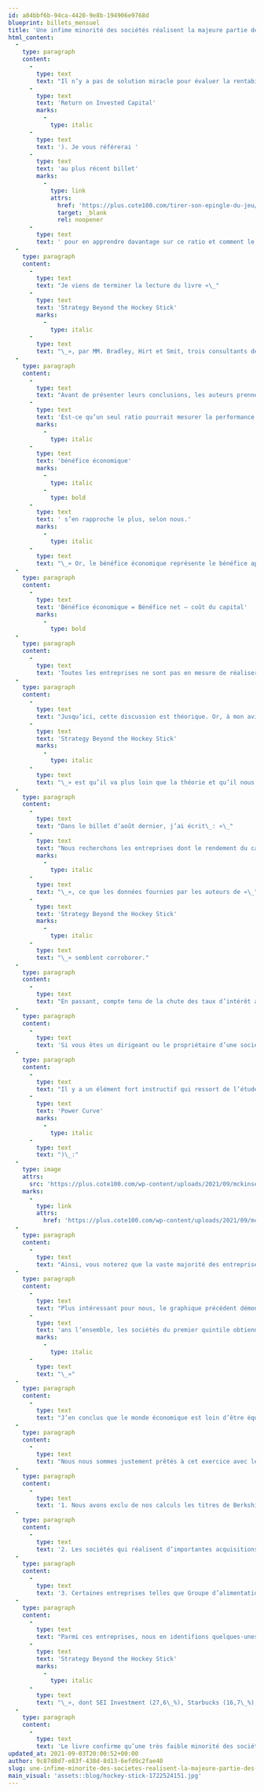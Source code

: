 ```yaml
---
id: a84bbf6b-94ca-4420-9e8b-194906e9768d
blueprint: billets_mensuel
title: 'Une infime minorité des sociétés réalisent la majeure partie des bénéfices économiques'
html_content:
  -
    type: paragraph
    content:
      -
        type: text
        text: "Il n’y a pas de solution miracle pour évaluer la rentabilité d’une entreprise. Mais s’il y a un ratio qui se rapproche de la perfection, c’est celui qu’on appelle le «\_rendement du capital moyen\_» ou le ROIC ("
      -
        type: text
        text: 'Return on Invested Capital'
        marks:
          -
            type: italic
      -
        type: text
        text: '). Je vous référerai '
      -
        type: text
        text: 'au plus récent billet'
        marks:
          -
            type: link
            attrs:
              href: 'https://plus.cote100.com/tirer-son-epingle-du-jeu/'
              target: _blank
              rel: noopener
      -
        type: text
        text: ' pour en apprendre davantage sur ce ratio et comment le calculer.'
  -
    type: paragraph
    content:
      -
        type: text
        text: "Je viens de terminer la lecture du livre «\_"
      -
        type: text
        text: 'Strategy Beyond the Hockey Stick'
        marks:
          -
            type: italic
      -
        type: text
        text: "\_», par MM. Bradley, Hirt et Smit, trois consultants de la firme McKinsey Strategy Practice. Ce que j’ai particulièrement apprécié du livre est qu’il présente un cadre global permettant aux dirigeants d’entreprises de comparer la performance de leur entreprise à celle des autres. En effet, comme le soulignent les auteurs, une des erreurs les plus répandues des conseils d’administration et des dirigeants d’entreprises, surtout les sociétés privées de moindre taille, est d’évaluer leur performance en vase clos. Ils se comparent rarement, sinon jamais, aux autres sociétés de leur secteur et encore moins à l’ensemble des sociétés. Dans un tel cas, comment savoir où son entreprise se situe en termes de rentabilité par rapport à ses pairs et à l’ensemble des sociétés?"
  -
    type: paragraph
    content:
      -
        type: text
        text: "Avant de présenter leurs conclusions, les auteurs prennent le temps d’expliquer pourquoi le ROIC est selon eux la meilleure manière de mesurer la rentabilité d’une entreprise\_: «\_"
      -
        type: text
        text: 'Est-ce qu’un seul ratio pourrait mesurer la performance d’une entreprise? Probablement pas, mais le '
        marks:
          -
            type: italic
      -
        type: text
        text: 'bénéfice économique'
        marks:
          -
            type: italic
          -
            type: bold
      -
        type: text
        text: ' s’en rapproche le plus, selon nous.'
        marks:
          -
            type: italic
      -
        type: text
        text: "\_» Or, le bénéfice économique représente le bénéfice après que le coût du capital ait été soustrait du bénéfice d’une entreprise. En termes simples, une entreprise qui obtient un bénéfice économique positif a réussi à enregistrer un rendement de son capital total (ROIC) supérieur à son coût de capital\_:"
  -
    type: paragraph
    content:
      -
        type: text
        text: 'Bénéfice économique = Bénéfice net – coût du capital'
        marks:
          -
            type: bold
  -
    type: paragraph
    content:
      -
        type: text
        text: 'Toutes les entreprises ne sont pas en mesure de réaliser un bénéfice économique – loin de là! Les forces de la concurrence exercent une pression inexorable sur les entreprises qui dégagent de tels bénéfices excédentaires, ce qui pousse la vaste majorité des entreprises vers un bénéfice économique nul (ROIC = coût du capital). Rares sont donc les sociétés qui dégagent un bénéfice économique positif année après année et encore plus rares sont celles qui réussissent à obtenir un ROIC sensiblement plus élevé que leur coût de capital à long terme.'
  -
    type: paragraph
    content:
      -
        type: text
        text: "Jusqu’ici, cette discussion est théorique. Or, à mon avis, le plus grand intérêt du livre «\_"
      -
        type: text
        text: 'Strategy Beyond the Hockey Stick'
        marks:
          -
            type: italic
      -
        type: text
        text: "\_» est qu’il va plus loin que la théorie et qu’il nous présente un cadre empirique. Les auteurs se sont servis d’une base de données de McKinsey englobant 2\_393 des plus grandes sociétés à travers le monde pour la période de cinq ans de 2010 à 2014. Pour cette période, la société moyenne de ce groupe a enregistré un bénéfice de 921\_M$ US. Pour l’ensemble des entreprises, le capital total investi moyen était de 9,3\_G$, ce qui se traduit par un ROIC de quelque 9,9\_%. Or, les auteurs calculent que le coût total du capital de ces entreprises était de 8,0\_%, en moyenne. C’est donc dire que l’ensemble du groupe a réussi à dégager un bénéfice économique de quelque 180\_M$ ou un ROIC supérieur au coût de capital de 1,9\_%."
  -
    type: paragraph
    content:
      -
        type: text
        text: "Dans le billet d’août dernier, j’ai écrit\_: «\_"
      -
        type: text
        text: "Nous recherchons les entreprises dont le rendement du capital est supérieur à 10\_% depuis plusieurs années. Idéalement, ce rendement excédera 15\_%, ce qui place une entreprise parmi les plus rentables et efficaces de toutes les entreprises"
        marks:
          -
            type: italic
      -
        type: text
        text: "\_», ce que les données fournies par les auteurs de «\_"
      -
        type: text
        text: 'Strategy Beyond the Hockey Stick'
        marks:
          -
            type: italic
      -
        type: text
        text: "\_» semblent corroborer."
  -
    type: paragraph
    content:
      -
        type: text
        text: "En passant, compte tenu de la chute des taux d’intérêt au cours des dernières années, je crois que le coût du capital de 8,0\_% calculé par les auteurs pour la période de 2010 à 2014 serait quelque peu inférieur aujourd’hui (7,0\_%?)."
  -
    type: paragraph
    content:
      -
        type: text
        text: 'Si vous êtes un dirigeant ou le propriétaire d’une société, où votre société se situe-t-elle? Si vous êtes un investisseur, où se retrouvent vos sociétés en portefeuille?'
  -
    type: paragraph
    content:
      -
        type: text
        text: "Il y a un élément fort instructif qui ressort de l’étude présentée par les auteurs. La distribution des sociétés étudiées par les auteurs sur la base du ROIC est ce qu’on appelle une «\_courbe de puissance\_» ("
      -
        type: text
        text: 'Power Curve'
        marks:
          -
            type: italic
      -
        type: text
        text: ")\_:"
  -
    type: image
    attrs:
      src: 'https://plus.cote100.com/wp-content/uploads/2021/09/mckinsey.png'
    marks:
      -
        type: link
        attrs:
          href: 'https://plus.cote100.com/wp-content/uploads/2021/09/mckinsey.png'
  -
    type: paragraph
    content:
      -
        type: text
        text: "Ainsi, vous noterez que la vaste majorité des entreprises obtiennent un ROIC à peu près équivalent à leur coût moyen de capital. Dans le graphique, les quintiles II, III et IV représentent 1\_951 sociétés, soit 81,5\_% du total de l’échantillon étudié par McKinsey. Une telle conclusion correspond au fait que la concurrence féroce qui sévit dans l’économie élimine pratiquement tout bénéfice économique."
  -
    type: paragraph
    content:
      -
        type: text
        text: "Plus intéressant pour nous, le graphique précédent démontre qu’une très petite minorité de sociétés accaparent la majorité des bénéfices économiques. Ainsi, 296 sociétés, soit 12,4\_% du total, forment le quintile I et ces sociétés ont dégagé un bénéfice économique moyen de plus de 1,4\_G$, près de 90 % du bénéfice économique total de toutes les entreprises de l’échantillon étudié. Selon les auteurs, «\_D"
      -
        type: text
        text: 'ans l’ensemble, les sociétés du premier quintile obtiennent un bénéfice économique en moyenne 30 fois plus élevé que celui des sociétés formant les trois quintiles du milieu.'
        marks:
          -
            type: italic
      -
        type: text
        text: "\_»"
  -
    type: paragraph
    content:
      -
        type: text
        text: "J’en conclus que le monde économique est loin d’être équitable. Comme c’est le cas dans le milieu du tennis professionnel où l’on voit quelques têtes d’affiche accaparer la grande majorité des revenus, une minorité de sociétés sont particulièrement rentables et accaparent une portion disproportionnée des bénéfices de leur secteur et de l’économie dans son ensemble. Pour l’investisseur, cette conclusion incite fortement à concentrer ses investissements dans les rares sociétés de la plus grande qualité. Une bonne manière de s’en assurer est de focaliser ses investissements dans les sociétés dont le rendement du capital moyen est au moins de 10\_%, et idéalement de 15\_% ou plus, depuis de nombreuses années."
  -
    type: paragraph
    content:
      -
        type: text
        text: "Nous nous sommes justement prêtés à cet exercice avec les titres du portefeuille de la Lettre financière COTE 100. En moyenne, ces derniers ont enregistré un rendement du capital moyen de 11,2\_% au cours des cinq derniers exercices, ce qui constitue une excellente performance. Je ferais trois mises en garde concernant cette statistique\_:"
  -
    type: paragraph
    content:
      -
        type: text
        text: '1. Nous avons exclu de nos calculs les titres de Berkshire Hathaway et de Markel dont les portefeuilles d’investissement substantiels rendent le calcul du ROIC peu significatif;'
  -
    type: paragraph
    content:
      -
        type: text
        text: '2. Les sociétés qui réalisent d’importantes acquisitions dégagent généralement des ROIC moins élevés en raison des sommes importantes d’actifs intangibles qui en résultent;'
  -
    type: paragraph
    content:
      -
        type: text
        text: '3. Certaines entreprises telles que Groupe d’alimentation MTY ont été lourdement touchées par la COVID au cours des deux derniers exercices.'
  -
    type: paragraph
    content:
      -
        type: text
        text: "Parmi ces entreprises, nous en identifions quelques-unes qui feraient définitivement partie du quintile I dont parlent les auteurs de «\_"
      -
        type: text
        text: 'Strategy Beyond the Hockey Stick'
        marks:
          -
            type: italic
      -
        type: text
        text: "\_», dont SEI Investment (27,6\_%), Starbucks (16,7\_%) et Visa (14,9\_%)."
  -
    type: paragraph
    content:
      -
        type: text
        text: 'Le livre confirme qu’une très faible minorité des sociétés sont en mesure de réaliser un rendement de leur capital élevé pendant de nombreuses années et que ces sociétés sont généralement celles qui créent le plus de valeur pour leurs investisseurs. Ces derniers devraient donc se faire un devoir de favoriser de telles sociétés et surtout, s’ils ont la chance d’en posséder quelques-unes, de les conserver le plus longtemps possible. Évidemment, ces titres se vendent rarement à des ratios d’évaluation raisonnables – notre travail consiste à les identifier et à attendre les occasions de les acheter à bons prix.'
updated_at: 2021-09-03T20:00:52+00:00
author: 9c87d8d7-e83f-438d-8d13-6efd9c2fae40
slug: une-infime-minorite-des-societes-realisent-la-majeure-partie-des-benefices-economiques
main_visual: 'assets::blog/hockey-stick-1722524151.jpg'
---
```

